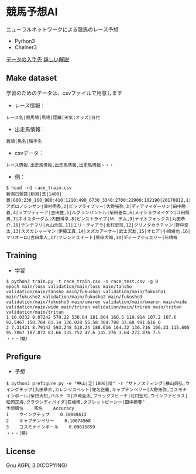 # 競馬予想AI

ニューラルネットワークによる競馬のレース予想

* Python3
* Chainer3

[データの入手先][1]
[詳しい解説][2]

## Make dataset

学習のためのデータは、csvファイルで用意します

* レース情報：
```
レース名|競馬場|馬場|距離|天気|オッズ|日付
```

* 出走馬情報：
```
着順|馬名|騎手名
```

* csvデータ：
```
レース情報,出走馬情報,出走馬情報,出走馬情報・・・
```

* 例：
```SH
$ head -n1 race_train.csv
新潟日報賞|新潟|芝|1400|曇|600:230_160_980:410:1210:490_6730_3340:2700:22900:102190|20170812,1|アポロノシンザン|津村明秀,2|ビップライブリー|大野拓弥,3|ディアマイダーリン|田中勝春,4|ラプソディーア|吉田豊,5|ルグランパントル|柴田善臣,6|メイショウメイゲツ|江田照男,7|ネオスターダム|内田博幸,8|ピンストライプ|Ｍ．デム,9|ナイトフォックス|丸田恭介,10|テンテマリ|丸山元気,11|エリーティアラ|北村宏司,12|クリノタカラチャン|野中悠太,13|スズカシャーマン|伊藤工真,14|スズカアーサー|武士沢友,15|オヒア|小崎綾也,16|マリオーロ|吉田隼人,17|フレンドスイート|柴田大知,18|ディープジュエリー|石橋脩
```

## Training

* 学習

```SH
$ python3 train.py -t race_train.csv -s race_test.csv -g 0
epoch main/loss validation/main/loss main/tansho validation/main/tansho main/fukusho1 validation/main/fukusho1 main/fukusho2 validation/main/fukusho2 main/fukusho3 validation/main/fukusho3 main/umaren validation/main/umaren main/wide validation/main/wide main/triren validation/main/triren main/tritan validation/main/tritan
1 10.0332 9.07242 570.22 530.64 181.864 166.5 119.914 107.2 107.6 92.5467 150.764 81.14 136.028 55.58 304.788 33.68 991.616 0 
2 7.31421 8.79142 593.248 518.24 188.616 164.32 130.716 106.23 115.605 95.7067 187.872 83.66 135.752 47.6 145.276 3.64 272.876 7.5 
・・・（略）
```
## Prefigure

* 予想

```SH
$ python3 prefigure.py -e "中山|芝|1800|晴" -r "サトノスティング|横山典弘,ウイングチップ|丸田恭介,カレンリスベット|蛯名正義,キャプテンペリー|大野拓弥,コスモナインボール|柴田大知,バルデ ス|戸崎圭太,ブラックスビーチ|北村宏司,ウインファビラス|松岡正海,クラウンディバイダ|石橋脩,タブレットピーシー|田中勝春"
予想順位    馬名    Accuracy
1    ウイングチップ    0.10088613
2    キャプテンペリー    0.10074568
3    コスモナインボール    0.09816859
・・・（略）
```

## License

Gnu AGPL 3.0(COPYING)

[1]: https://jra-van.jp/
[2]: https://cocon-corporation.com/cocontoco/horseraceprediction_ai/
